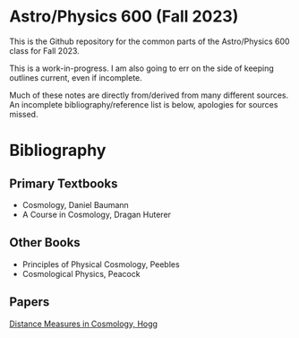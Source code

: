 # Astro/Physics 600 (Fall 2023)

This is the Github repository for the common parts of the Astro/Physics 600 
class for Fall 2023.

This is a work-in-progress. I am also going to err on the side of keeping outlines
current, even if incomplete.

Much of these notes are directly from/derived from many different sources. 
An incomplete bibliography/reference list is below, apologies for sources missed.

# Bibliography

## Primary Textbooks

- Cosmology, Daniel Baumann
- A Course in Cosmology, Dragan Huterer

## Other Books

- Principles of Physical Cosmology, Peebles
- Cosmological Physics, Peacock

## Papers

[Distance Measures in Cosmology, Hogg](https://arxiv.org/pdf/astro-ph/9905116.pdf)